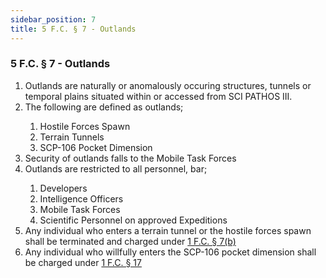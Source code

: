 ```yaml
---
sidebar_position: 7
title: 5 F.C. § 7 - Outlands
---
```


<h3 id="FC5.7">5 F.C. § 7 - Outlands</h3>
<ol>
	<li>Outlands are naturally or anomalously occuring structures, tunnels or temporal plains situated within or accessed from SCI PATHOS III.</li>
	<li>The following are defined as outlands;</li>
	<ol style={{'list-style' : 'lower-alpha'}}>
		<li>Hostile Forces Spawn</li>
		<li>Terrain Tunnels</li>
		<li>SCP-106 Pocket Dimension</li>
	</ol>
	<li>Security of outlands falls to the Mobile Task Forces</li>
	<li>Outlands are restricted to all personnel, bar;</li>
	<ol style={{'list-style' : 'lower-alpha'}}>
		<li>Developers</li>
		<li>Intelligence Officers</li>
		<li>Mobile Task Forces</li>
		<li>Scientific Personnel on approved Expeditions</li>
	</ol>
	<li>Any individual who enters a terrain tunnel or the hostile forces spawn shall be terminated and charged under <a href="https://legislation.scpf.io/foundation_code/ordinances/area_ordinance/outlands">1 F.C. § 7(b)</a></li>
	<li>Any individual who willfully enters the SCP-106 pocket dimension shall be charged under <a href="https://legislation.scpf.io/foundation_code/ordinances/area_ordinance/outlands">1 F.C. § 17</a></li>
</ol>